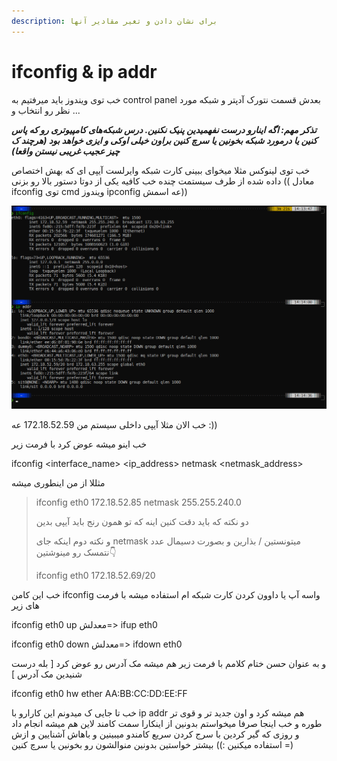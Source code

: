 ```yaml
---
description: برای نشان دادن و تغیر مقادیر آنها
---
```


# ifconfig & ip addr

خب توی ویندوز باید میرفتیم به control panel بعدش قسمت نتورک آدپتر و شبکه مورد نظر رو انتخاب و ...

_**تذکر مهم: اگه اینارو درست نفهمیدین پنیک نکنین. درس شبکه‌های کامپیوتری رو که پاس کنین یا درمورد شبکه بخونین یا سرچ کنین براون خیلی اوکی و ایزی خواهد بود (هرچند ک چیز عجیب غریبی نیستن واقعا)**_

خب توی لینوکس مثلا میخوای ببینی کارت شبکه وایرلست آیپی ای که بهش اختصاص داده شده از طرف سیستمت چنده خب کافیه یکی از دوتا دستور بالا رو بزنی (( معادل ifconfig توی cmd ویندوز ipconfig عه اسمش))

![نکته قایل توجه اینه که باید اسم کارت شبکتو بدونی  چون ممکنه چنتا (حداقل دوتا) داشته باشی](<.gitbook/assets/image (4).png>)

خب الان مثلا آیپی داخلی سیستم من 172.18.52.59 عه :))

خب اینو میشه عوض کرد با فرمت زیر

ifconfig \<interface\_name> \<ip\_address> netmask \<netmask\_address>

مثللا از من اینطوری میشه

> ifconfig eth0 172.18.52.85 netmask 255.255.240.0
>
> دو نکته که باید دقت کنین اینه که تو همون رنج باید آیپی بدین
>
> و نکته دوم اینکه جای netmask میتونستین / بذارین و بصورت دسیمال عدد نتمسک رو مینوشتین👇
>
> ifconfig eth0 172.18.52.69/20

خب این کامن ifconfig واسه آپ یا داوون کردن کارت شبکه ام استفاده میشه با فرمت های زیر

ifconfig eth0 up معدلش=> ifup eth0

ifconfig eth0 down معدلش=> ifdown eth0

و به عنوان حسن ختام کلامم با فرمت زیر هم میشه مک آدرس رو عوض کرد \[ بله درست شنیدین مک آدرس ]

ifconfig eth0 hw ether AA:BB:CC:DD:EE:FF

خب تا جایی ک میدونم این کارارو با ip addr هم میشه کرد و اون جدید تر و قوی تر طوره و خب اینجا صرفا میخواستم بدونین از اینکارا سمت کامند لاین هم میشه انجام داد و روزی که گیر کردین با سرج کردن سریع کامندو میبینین و باهاش آشنایین و ازش استفاده میکنین :)) بیشتر خواستین بدونین منوالشون رو بخونین یا سرچ کنین =)
